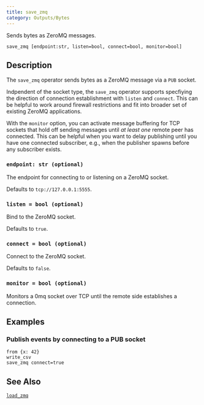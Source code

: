 ```yaml
---
title: save_zmq
category: Outputs/Bytes
---
```


Sends bytes as ZeroMQ messages.

```tql
save_zmq [endpoint:str, listen=bool, connect=bool, monitor=bool]
```

## Description

The `save_zmq` operator sends bytes as a ZeroMQ message via a `PUB` socket.

Indpendent of the socket type, the `save_zmq` operator supports specfiying the
direction of connection establishment with `listen` and `connect`. This can be
helpful to work around firewall restrictions and fit into broader set of
existing ZeroMQ applications.

With the `monitor` option, you can activate message buffering for TCP
sockets that hold off sending messages until *at least one* remote peer has
connected. This can be helpful when you want to delay publishing until you have
one connected subscriber, e.g., when the publisher spawns before any subscriber
exists.

### `endpoint: str (optional)`

The endpoint for connecting to or listening on a ZeroMQ socket.

Defaults to `tcp://127.0.0.1:5555`.

### `listen = bool (optional)`

Bind to the ZeroMQ socket.

Defaults to `true`.

### `connect = bool (optional)`

Connect to the ZeroMQ socket.

Defaults to `false`.

### `monitor = bool (optional)`

Monitors a 0mq socket over TCP until the remote side establishes a connection.

## Examples

### Publish events by connecting to a PUB socket

```tql
from {x: 42}
write_csv
save_zmq connect=true
```

## See Also

[`load_zmq`](/reference/operators/load_zmq)
